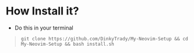 # How Install it?
- Do this in your terminal 
>```git 
> git clone https://github.com/DinkyTrady/My-Neovim-Setup && cd My-Neovim-Setup && bash install.sh
>```

